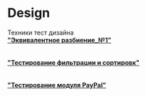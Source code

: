 # Design
Техники тест дизайна<br>
**["Эквивалентное разбиение_№1"](https://docs.google.com/spreadsheets/d/1WfalNQFe92GCPOu5rlU7J6rNdrh9orDzXrVswDVOzf0/edit?usp=sharing)**<br>
<br><br>
**["Тестирование фильтрации и сортировк"](https://docs.google.com/spreadsheets/d/1nyGKldhpRFVyKOCNzGDT2DoLns4P33iI/edit?gid=1883718349#gid=1883718349)**<br>
<br><br>
**["Тестирование модуля PayPal"](https://docs.google.com/spreadsheets/d/1Mrskd59sP3p3BATvXJH7BfeQhuRZdargSg21ZtTlC1A/edit?gid=0#gid=0)**<br>
<br><br>

